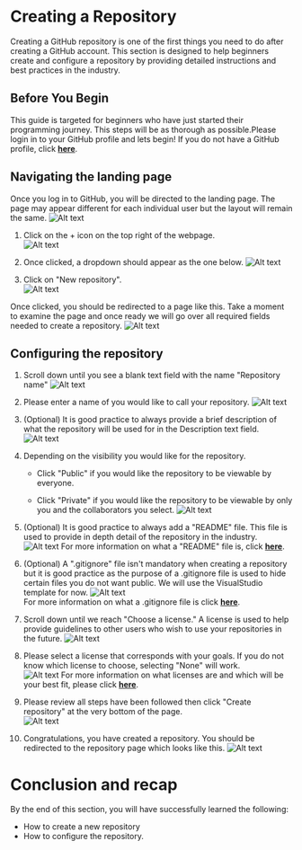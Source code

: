 # Creating a Repository

Creating a GitHub repository is one of the first things you need to do after creating a GitHub account.
This section is designed to help beginners create and configure a repository by providing detailed instructions and best practices in the industry.

## Before You Begin

This guide is targeted for beginners who have just started their programming journey. This steps will be as thorough as possible.Please login in to your GitHub profile and lets begin! If you do not have a GitHub profile, click [**here**](https://docs.github.com/en/get-started/onboarding/getting-started-with-your-github-account).

## Navigating the landing page

Once you log in to GitHub, you will be directed to the landing page. The page may appear different for each individual user but the layout will remain the same.
![Alt text](https://gcdnb.pbrd.co/images/Px1c5cdjot8s.png?o=1)

1. Click on the + icon on the top right of the webpage. <br>
![Alt text](https://gcdnb.pbrd.co/images/Lrc36dW7213F.png?o=1 )

2. Once clicked, a dropdown should appear as the one below.
![Alt text](https://gcdnb.pbrd.co/images/Tjbss6Wg4nqM.png?o=1 )

3. Click on "New repository". <br>
![Alt text](https://gcdnb.pbrd.co/images/1x4eQQKC1cDU.png?o=1 )

Once clicked, you should be redirected to a page like this. Take a moment to examine the page and once ready we will go over all required fields needed to create a repository.
![Alt text](https://gcdnb.pbrd.co/images/5IouJOtYoMZ5.png?o=1 )

## Configuring the repository

1. Scroll down until you see a blank text field with the name "Repository name"
![Alt text](https://gcdnb.pbrd.co/images/tjH7z4fxCd0l.png?o=1 )

2. Please enter a name of you would like to call your repository.
![Alt text](https://gcdnb.pbrd.co/images/cmMn7APRgzmt.png?o=1 )

3. (Optional) It is good practice to always provide a brief description of what the repository will be used for in the Description text field.
![Alt text](https://gcdnb.pbrd.co/images/pwPHwUq4dkyN.png?o=11 )

4. Depending on the visibility you would like for the repository.

    * Click "Public" if you would like the repository to be viewable by everyone.

    * Click "Private" if you would like the repository to be viewable by only you and the collaborators you select.
![Alt text](https://gcdnb.pbrd.co/images/5gF5KiqDvPbt.png?o=1 )

5. (Optional) It is good practice to always add a "README" file. This file is used to provide in depth detail of the repository in the industry.
![Alt text](https://gcdnb.pbrd.co/images/7zw1fF7XXeJt.png?o=1 )
For more information on what a "README" file is, click [**here**](https://docs.github.com/en/repositories/managing-your-repositorys-settings-and-features/customizing-your-repository/about-readmes).

6. (Optional) A ".gitignore" file isn't mandatory when creating a repository but it is good practice as the purpose of a .gitignore file is used to hide certain files you do not want public. We will use the VisualStudio template for now.
![Alt text](https://gcdnb.pbrd.co/images/i8GnBijugwM7.png?o=1) <br>
For more information on what a .gitignore file is click [**here**](https://docs.github.com/en/get-started/getting-started-with-git/ignoring-files).

7. Scroll down until we reach "Choose a license." A license is used to help provide guidelines to other users who wish to use your repositories in the future.
![Alt text](https://gcdnb.pbrd.co/images/d3cTeybPSJ9C.png?o=1)

8. Please select a license that corresponds with your goals. If you do not know which license to choose, selecting "None" will work.<br>
![Alt text](https://gcdnb.pbrd.co/images/BEt0ccKoWZrh.png?o=1 )
For more information on what licenses are and which will be your best fit, please click [**here**](https://docs.github.com/en/repositories/managing-your-repositorys-settings-and-features/customizing-your-repository/licensing-a-repository).

9. Please review all steps have been followed then click "Create repository" at the very bottom of the page.<br>
![Alt text](https://gcdnb.pbrd.co/images/B89nWvKOsaby.png?o=1 )

10. Congratulations, you have created a repository. You should be redirected to the repository page which looks like this.
![Alt text](https://gcdnb.pbrd.co/images/m2xtCN6JxLHY.png?o=1 )

# Conclusion and recap

By the end of this section, you will have successfully learned the following:

* How to create a new repository
* How to configure the repository.
